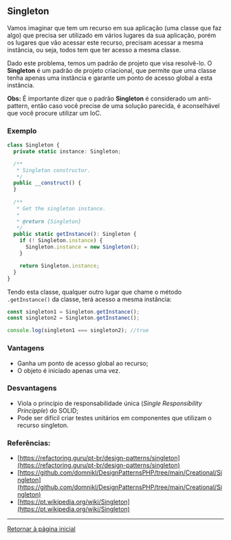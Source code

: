 ## Singleton

Vamos imaginar que tem um recurso em sua aplicação (uma classe que faz algo) que precisa ser utilizado em vários
lugares da sua aplicação, porém os lugares que vão acessar este recurso, precisam acessar a mesma instância,
ou seja, todos tem que ter acesso a mesma classe.

Dado este problema, temos um padrão de projeto que visa resolvê-lo. O **Singleton** é um padrão de projeto
criacional, que permite que uma classe tenha apenas uma instância e garante um ponto de acesso global a esta instância.

**Obs:** É importante dizer que o padrão **Singleton** é considerado um anti-pattern, então caso você precise de uma solução
parecida, é aconselhável que você procure utilizar um IoC.

### Exemplo

```typescript
class Singleton {
  private static instance: Singleton;

  /**
   * Singleton constructor.
   */
  public __construct() {
  }
  
  /**
   * Get the singleton instance.
   *
   * @return {Singleton}
   */
  public static getInstance(): Singleton {
    if (! Singleton.instance) {
      Singleton.instance = new Singleton();
    }

    return Singleton.instance;
  }
}
```

Tendo esta classe, qualquer outro lugar que chame o método `.getInstance()` da classe, terá acesso a mesma instância:

```typescript
const singleton1 = Singleton.getInstance();
const singleton2 = Singleton.getInstanec();

console.log(singleton1 === singleton2); //true
```

### Vantagens

- Ganha um ponto de acesso global ao recurso;
- O objeto é iniciado apenas uma vez.

### Desvantagens

- Viola o princípio de responsabilidade única (_Single Responsibility Principple_) do SOLID;
- Pode ser difícil criar testes unitários em componentes que utilizam o recurso singleton.

### Referências:

- [https://refactoring.guru/pt-br/design-patterns/singleton](https://refactoring.guru/pt-br/design-patterns/singleton)
- [https://github.com/domnikl/DesignPatternsPHP/tree/main/Creational/Singleton](https://github.com/domnikl/DesignPatternsPHP/tree/main/Creational/Singleton)
- [https://pt.wikipedia.org/wiki/Singleton](https://pt.wikipedia.org/wiki/Singleton)

---

[Retornar à página inicial](../../README.md)
